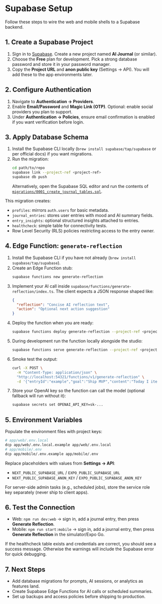 # Supabase Setup

Follow these steps to wire the web and mobile shells to a Supabase backend.

## 1. Create a Supabase Project
1. Sign in to [Supabase](https://supabase.com/). Create a new project named **AI Journal** (or similar).
2. Choose the **Free** plan for development. Pick a strong database password and store it in your password manager.
3. Copy the **Project URL** and **anon public key** (Settings → API). You will add these to the app environments later.

## 2. Configure Authentication
1. Navigate to **Authentication → Providers**.
2. Enable **Email/Password** and **Magic Link (OTP)**. Optional: enable social providers you plan to support.
3. Under **Authentication → Policies**, ensure email confirmation is enabled if you want verification before login.

## 3. Apply Database Schema
1. Install the Supabase CLI locally (`brew install supabase/tap/supabase` or per official docs) if you want migrations.
2. Run the migration:
   ```bash
   cd path/to/repo
   supabase link --project-ref <project-ref>
   supabase db push
   ```
   Alternatively, open the Supabase SQL editor and run the contents of [`migrations/0001_create_journal_tables.sql`](migrations/0001_create_journal_tables.sql).

This migration creates:
- `profiles`: mirrors `auth.users` for basic metadata.
- `journal_entries`: stores user entries with mood and AI summary fields.
- `entry_insights`: optional structured insights attached to entries.
- `healthcheck`: simple table for connectivity tests.
- Row Level Security (RLS) policies restricting access to the entry owner.

## 4. Edge Function: `generate-reflection`
1. Install the Supabase CLI if you have not already (`brew install supabase/tap/supabase`).
2. Create an Edge Function stub:
   ```bash
   supabase functions new generate-reflection
   ```
3. Implement your AI call inside `supabase/functions/generate-reflection/index.ts`. The client expects a JSON response shaped like:
   ```json
   {
     "reflection": "Concise AI reflection text",
     "action": "Optional next action suggestion"
   }
   ```
4. Deploy the function when you are ready:
   ```bash
   supabase functions deploy generate-reflection --project-ref <project-ref>
   ```
5. During development run the function locally alongside the studio:
   ```bash
   supabase functions serve generate-reflection --project-ref <project-ref>
   ```
6. Smoke test the output:
   ```bash
   curl -X POST \
     -H "Content-Type: application/json" \
     "http://localhost:54321/functions/v1/generate-reflection" \
     -d '{"entryId":"example","goal":"Ship MVP","content":"Today I iterated on the journaling screen and felt energized."}'
   ```
7. Store your OpenAI key so the function can call the model (optional fallback will run without it):
   ```bash
   supabase secrets set OPENAI_API_KEY=sk-...
   ```

## 5. Environment Variables
Populate the environment files with project keys:

```bash
# app/web/.env.local
dcp app/web/.env.local.example app/web/.env.local
# app/mobile/.env
dcp app/mobile/.env.example app/mobile/.env
```

Replace placeholders with values from **Settings → API**:

- `NEXT_PUBLIC_SUPABASE_URL` / `EXPO_PUBLIC_SUPABASE_URL`
- `NEXT_PUBLIC_SUPABASE_ANON_KEY` / `EXPO_PUBLIC_SUPABASE_ANON_KEY`

For server-side admin tasks (e.g., scheduled jobs), store the service role key separately (never ship to client apps).

## 6. Test the Connection
- Web: `npm run dev:web` → sign in, add a journal entry, then press **Generate Reflection**.
- Mobile: `npm run start:mobile` → sign in, add a journal entry, then press **Generate Reflection** in the simulator/Expo Go.

If the healthcheck table exists and credentials are correct, you should see a success message. Otherwise the warnings will include the Supabase error for quick debugging.

## 7. Next Steps
- Add database migrations for prompts, AI sessions, or analytics as features land.
- Create Supabase Edge Functions for AI calls or scheduled summaries.
- Set up backups and access policies before shipping to production.
